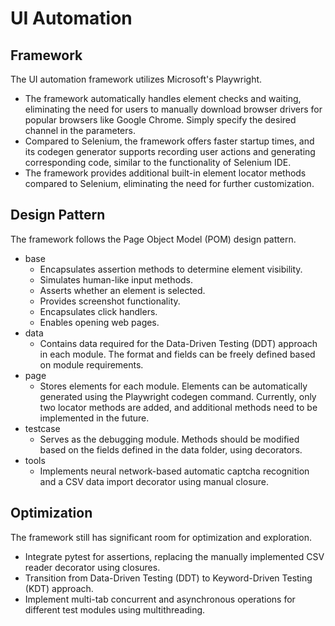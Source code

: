 # UI Automation

## Framework

The UI automation framework utilizes Microsoft's Playwright.

- The framework automatically handles element checks and waiting, eliminating the need for users to manually download browser drivers for popular browsers like Google Chrome. Simply specify the desired channel in the parameters.
- Compared to Selenium, the framework offers faster startup times, and its codegen generator supports recording user actions and generating corresponding code, similar to the functionality of Selenium IDE.
- The framework provides additional built-in element locator methods compared to Selenium, eliminating the need for further customization.

## Design Pattern

The framework follows the Page Object Model (POM) design pattern.

- base
  - Encapsulates assertion methods to determine element visibility.
  - Simulates human-like input methods.
  - Asserts whether an element is selected.
  - Provides screenshot functionality.
  - Encapsulates click handlers.
  - Enables opening web pages.
- data
  - Contains data required for the Data-Driven Testing (DDT) approach in each module. The format and fields can be freely defined based on module requirements.
- page
  - Stores elements for each module. Elements can be automatically generated using the Playwright codegen command. Currently, only two locator methods are added, and additional methods need to be implemented in the future.
- testcase
  - Serves as the debugging module. Methods should be modified based on the fields defined in the data folder, using decorators.
- tools
  - Implements neural network-based automatic captcha recognition and a CSV data import decorator using manual closure.

## Optimization

The framework still has significant room for optimization and exploration.

- Integrate pytest for assertions, replacing the manually implemented CSV reader decorator using closures.
- Transition from Data-Driven Testing (DDT) to Keyword-Driven Testing (KDT) approach.
- Implement multi-tab concurrent and asynchronous operations for different test modules using multithreading.
